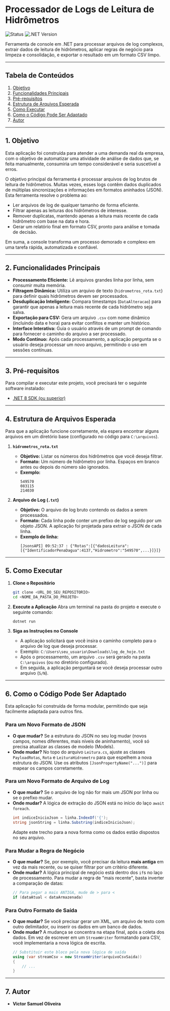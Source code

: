 # Processador de Logs de Leitura de Hidrômetros

![Status](https://img.shields.io/badge/status-ativo-success)
![.NET Version](https://img.shields.io/badge/.NET-8.0-blueviolet)

Ferramenta de console em .NET para processar arquivos de log complexos, extrair dados de leitura de hidrômetros, aplicar regras de negócio para limpeza e consolidação, e exportar o resultado em um formato CSV limpo.

---

## Tabela de Conteúdos

1.  [Objetivo](#1-objetivo)
2.  [Funcionalidades Principais](#2-funcionalidades-principais)
3.  [Pré-requisitos](#3-pré-requisitos)
4.  [Estrutura de Arquivos Esperada](#4-estrutura-de-arquivos-esperada)
5.  [Como Executar](#5-como-executar)
6.  [Como o Código Pode Ser Adaptado](#6-como-o-código-pode-ser-adaptado)
7.  [Autor](#7-autor)

---

## 1. Objetivo

Esta aplicação foi construída para atender a uma demanda real da empresa, com o objetivo de automatizar uma atividade de análise de dados que, se feita manualmente, consumiria um tempo considerável e seria suscetível a erros.

O objetivo principal da ferramenta é processar arquivos de log brutos de leitura de hidrômetros. Muitas vezes, esses logs contêm dados duplicados de múltiplas sincronizações e informações em formatos aninhados (JSON). Esta ferramenta resolve o problema ao:

-   Ler arquivos de log de qualquer tamanho de forma eficiente.
-   Filtrar apenas as leituras dos hidrômetros de interesse.
-   Remover duplicatas, mantendo apenas a leitura mais recente de cada hidrômetro com base na data e hora.
-   Gerar um relatório final em formato CSV, pronto para análise e tomada de decisão.

Em suma, a console transforma um processo demorado e complexo em uma tarefa rápida, automatizada e confiável.

---

## 2. Funcionalidades Principais

-   **Processamento Eficiente:** Lê arquivos grandes linha por linha, sem consumir muita memória.
-   **Filtragem Dinâmica:** Utiliza um arquivo de texto (`hidrometros_rota.txt`) para definir quais hidrômetros devem ser processados.
-   **Desduplicação Inteligente:** Compara timestamps (`DataAlteracao`) para garantir que apenas a leitura mais recente de cada hidrômetro seja salva.
-   **Exportação para CSV:** Gera um arquivo `.csv` com nome dinâmico (incluindo data e hora) para evitar conflitos e manter um histórico.
-   **Interface Interativa:** Guia o usuário através de um prompt de comando para fornecer o caminho do arquivo a ser processado.
-   **Modo Contínuo:** Após cada processamento, a aplicação pergunta se o usuário deseja processar um novo arquivo, permitindo o uso em sessões contínuas.

---

## 3. Pré-requisitos

Para compilar e executar este projeto, você precisará ter o seguinte software instalado:

-   [.NET 8 SDK (ou superior)](https://dotnet.microsoft.com/download)

---

## 4. Estrutura de Arquivos Esperada

Para que a aplicação funcione corretamente, ela espera encontrar alguns arquivos em um diretório base (configurado no código para `C:\arquivos`).

1.  **`hidrometros_rota.txt`**
    -   **Objetivo:** Listar os números dos hidrômetros que você deseja filtrar.
    -   **Formato:** Um número de hidrômetro por linha. Espaços em branco antes ou depois do número são ignorados.
    -   **Exemplo:**
        ```
        549570
        083115
        214030
        ```

2.  **Arquivo de Log (`.txt`)**
    -   **Objetivo:** O arquivo de log bruto contendo os dados a serem processados.
    -   **Formato:** Cada linha pode conter um prefixo de log seguido por um objeto JSON. A aplicação foi projetada para extrair o JSON de cada linha.
    -   **Exemplo de linha:**
        ```
        [JsonsAPI] 09:52:37 : {"Rotas":[{"dadosLeitura":[{"IdentificadorPenaDagua":4137,"Hidrometro":"549570",...}]}]}
        ```

---

## 5. Como Executar

1.  **Clone o Repositório**
    ```bash
    git clone <URL_DO_SEU_REPOSITORIO>
    cd <NOME_DA_PASTA_DO_PROJETO>
    ```

2.  **Execute a Aplicação**
    Abra um terminal na pasta do projeto e execute o seguinte comando:
    ```bash
    dotnet run
    ```

3.  **Siga as Instruções no Console**
    -   A aplicação solicitará que você insira o caminho completo para o arquivo de log que deseja processar.
    -   Exemplo: `C:\Users\seu_usuario\Downloads\log_de_hoje.txt`
    -   Após o processamento, um arquivo `.csv` será gerado na pasta `C:\arquivos` (ou no diretório configurado).
    -   Em seguida, a aplicação perguntará se você deseja processar outro arquivo (`S/N`).

---

## 6. Como o Código Pode Ser Adaptado

Esta aplicação foi construída de forma modular, permitindo que seja facilmente adaptada para outros fins.

### Para um Novo Formato de JSON

-   **O que mudar?** Se a estrutura do JSON no seu log mudar (novos campos, nomes diferentes, mais níveis de aninhamento), você só precisa atualizar as classes de modelo (Models).
-   **Onde mudar?** No topo do arquivo `Leitura.cs`, ajuste as classes `PayloadRotas`, `Rota` e `LeituraHidrometro` para que espelhem a nova estrutura do JSON. Use os atributos `[JsonPropertyName("...")]` para mapear os campos corretamente.

### Para um Novo Formato de Arquivo de Log

-   **O que mudar?** Se o arquivo de log não for mais um JSON por linha ou se o prefixo mudar.
-   **Onde mudar?** A lógica de extração do JSON está no início do laço `await foreach`.
    ```csharp
    int indiceInicioJson = linha.IndexOf('{');
    string jsonString = linha.Substring(indiceInicioJson);
    ```
    Adapte este trecho para a nova forma como os dados estão dispostos no seu arquivo.

### Para Mudar a Regra de Negócio

-   **O que mudar?** Se, por exemplo, você precisar da leitura **mais antiga** em vez da mais recente, ou se quiser filtrar por um critério diferente.
-   **Onde mudar?** A lógica principal de negócio está dentro dos `if`s no laço de processamento. Para mudar a regra de "mais recente", basta inverter a comparação de datas:
    ```csharp
    // Para pegar a mais ANTIGA, mude de > para <
    if (dataAtual < dataArmazenada) 
    ```

### Para Outro Formato de Saída

-   **O que mudar?** Se você precisar gerar um XML, um arquivo de texto com outro delimitador, ou inserir os dados em um banco de dados.
-   **Onde mudar?** A mudança se concentra na etapa final, após a coleta dos dados. Em vez de escrever em um `StreamWriter` formatando para CSV, você implementaria a nova lógica de escrita.
    ```csharp
    // Substituir este bloco pela nova lógica de saída
    using (var streamCsv = new StreamWriter(arquivoCsvSaida))
    {
        // ...
    }
    ```

---

## 7. Autor

-   **Victor Samuel Oliveira**
